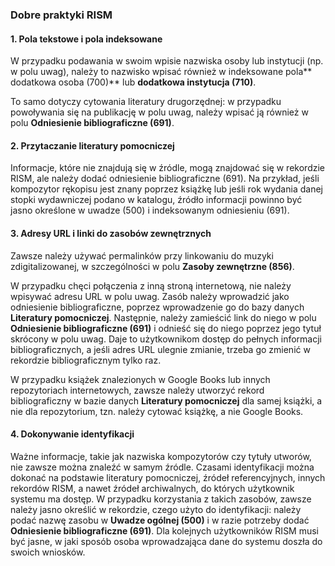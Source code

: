 ### Dobre praktyki RISM  

#### 1. Pola tekstowe i pola indeksowane
W przypadku podawania w swoim wpisie nazwiska osoby lub instytucji (np. w polu uwag), należy to nazwisko wpisać również w indeksowane pola** dodatkowa osoba (700)** lub **dodatkowa instytucja (710)**.  

To samo dotyczy cytowania literatury drugorzędnej: w przypadku powoływania się na publikację w polu uwag, należy wpisać ją również w polu **Odniesienie bibliograficzne (691)**.  

#### 2. Przytaczanie literatury pomocniczej
Informacje, które nie znajdują się w źródle, mogą znajdować się w rekordzie RISM, ale należy dodać odniesienie bibliograficzne (691). Na przykład, jeśli kompozytor rękopisu jest znany poprzez książkę lub jeśli rok wydania danej stopki wydawniczej podano w katalogu, źródło informacji powinno być jasno określone w uwadze (500) i indeksowanym odniesieniu (691).  

#### 3. Adresy URL i linki do zasobów zewnętrznych
Zawsze należy używać permalinków przy linkowaniu do muzyki zdigitalizowanej, w szczególności w polu **Zasoby zewnętrzne (856)**.  

W przypadku chęci połączenia z inną stroną internetową, nie należy wpisywać adresu URL w polu uwag. Zasób należy wprowadzić jako odniesienie bibliograficzne, poprzez wprowadzenie go do bazy danych **Literatury pomocniczej**. Następnie, należy zamieścić link do niego w polu **Odniesienie bibliograficzne (691)** i odnieść się do niego poprzez jego tytuł skrócony w polu uwag. Daje to użytkownikom dostęp do pełnych informacji bibliograficznych, a jeśli adres URL ulegnie zmianie, trzeba go zmienić w rekordzie bibliograficznym tylko raz.  

W przypadku książek znalezionych w Google Books lub innych repozytoriach internetowych, zawsze należy utworzyć rekord bibliograficzny w bazie danych **Literatury pomocniczej** dla samej książki, a nie dla repozytorium, tzn. należy cytować książkę, a nie Google Books.  

#### 4. Dokonywanie identyfikacji
Ważne informacje, takie jak nazwiska kompozytorów czy tytuły utworów, nie zawsze można znaleźć w samym źródle. Czasami identyfikacji można dokonać na podstawie literatury pomocniczej, źródeł referencyjnych, innych rekordów RISM, a nawet źródeł archiwalnych, do których użytkownik systemu ma dostęp. W przypadku korzystania z takich zasobów, zawsze należy jasno określić w rekordzie, czego użyto do identyfikacji: należy podać nazwę zasobu w **Uwadze ogólnej (500)** i w razie potrzeby dodać **Odniesienie bibliograficzne (691)**. Dla kolejnych użytkowników RISM musi być jasne, w jaki sposób osoba wprowadzająca dane do systemu doszła do swoich wniosków.
